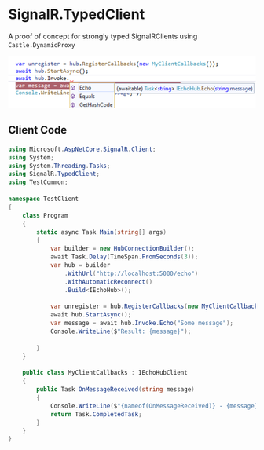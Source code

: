 # SignalR.TypedClient
A proof of concept for strongly typed SignalRClients using `Castle.DynamicProxy`

![Intellisense on hub client](images/StronglyTyped.png)

## Client Code

```csharp
using Microsoft.AspNetCore.SignalR.Client;
using System;
using System.Threading.Tasks;
using SignalR.TypedClient;
using TestCommon;

namespace TestClient
{
    class Program
    {
        static async Task Main(string[] args)
        {
            var builder = new HubConnectionBuilder();
            await Task.Delay(TimeSpan.FromSeconds(3));
            var hub = builder
                .WithUrl("http://localhost:5000/echo")
                .WithAutomaticReconnect()
                .Build<IEchoHub>();

            var unregister = hub.RegisterCallbacks(new MyClientCallbacks());
            await hub.StartAsync();
            var message = await hub.Invoke.Echo("Some message");
            Console.WriteLine($"Result: {message}");

        }
    }

    public class MyClientCallbacks : IEchoHubClient
    {
        public Task OnMessageReceived(string message)
        {
            Console.WriteLine($"{nameof(OnMessageReceived)} - {message}");
            return Task.CompletedTask;
        }
    }
}

```
